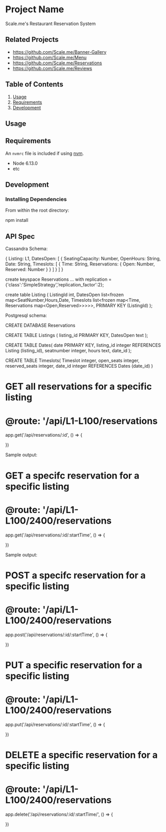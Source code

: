 # Project Name

Scale.me's Restaurant Reservation System

## Related Projects

  - https://github.com/Scale.me/Banner-Gallery
  - https://github.com/Scale.me/Menu
  - https://github.com/Scale.me/Reservations
  - https://github.com/Scale.me/Reviews

## Table of Contents

1. [Usage](#Usage)
1. [Requirements](#requirements)
1. [Development](#development)

## Usage



## Requirements

An `nvmrc` file is included if using [nvm](https://github.com/creationix/nvm).

- Node 6.13.0
- etc

## Development

### Installing Dependencies

From within the root directory:

npm install

## API Spec

Cassandra Schema:

{
  Listing: L1,
  DatesOpen: [
   {
      SeatingCapacity: Number,
      OpenHours: String,
      Date: String,
      Timeslots: [
        {
          Time: String,
          Reservations: {
            Open: Number,
            Reserved: Number
          }
        }
      ]
    }
  ]
}


create keyspace Reservations
... with replication = {'class':'SimpleStrategy','replication_factor':2};

create table Listing (
  ListingId int,
  DatesOpen list<frozen map<SeatNumber,Hours,Date, Timeslots list<frozen map<Time, Reservations map<Open,Reserved>>>>>,
  PRIMARY KEY (ListingId)
);

Postgresql schema:

CREATE DATABASE Reservations

CREATE TABLE  Listings (
    listing_id PRIMARY KEY,
    DatesOpen text
);

CREATE TABLE Dates(
    date PRIMARY KEY,
    listing_id integer REFERENCES Listing (listing_id),
    seatnumber integer,
    hours text,
    date_id
);

CREATE TABLE Timeslots(
  Timeslot integer,
  open_seats integer,
  reserved_seats integer,
  date_id integer REFERENCES Dates (date_id)
)



# GET all reservations for a specific listing
# @route: '/api/L1-L100/reservations
app.get('/api/reservations/:id', () => {

})

Sample output:

# GET a specifc reservation for a specific listing
# @route: '/api/L1-L100/2400/reservations
app.get('/api/reservations/:id/:startTime', () => {

})

Sample output:

# POST a specifc reservation for a specific listing
# @route: '/api/L1-L100/2400/reservations

app.post('/api/reservations/:id/:startTime', () => {

})

# PUT a specific reservation for a specific listing
# @route: '/api/L1-L100/2400/reservations

app.put('/api/reservations/:id/:startTime', () => {

})

# DELETE a specific reservation for a specific listing
# @route: '/api/L1-L100/2400/reservations

app.delete('/api/reservations/:id/:startTime/', () => {

})







